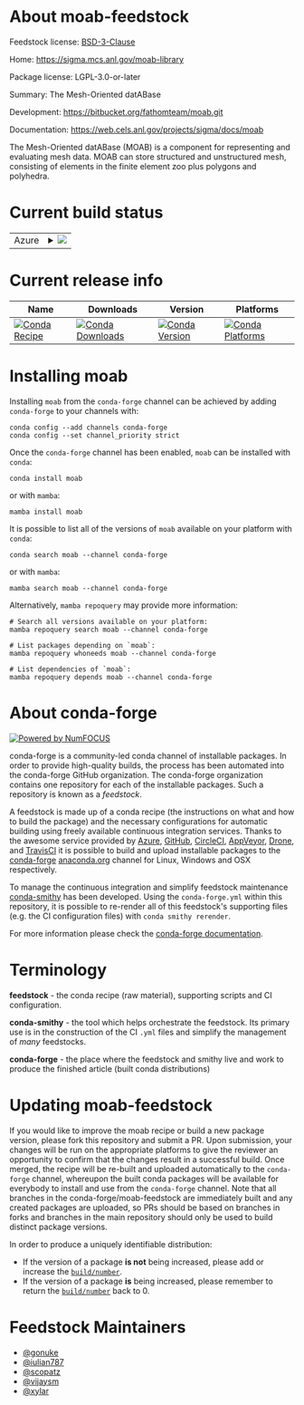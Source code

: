 About moab-feedstock
====================

Feedstock license: [BSD-3-Clause](https://github.com/conda-forge/moab-feedstock/blob/main/LICENSE.txt)

Home: https://sigma.mcs.anl.gov/moab-library

Package license: LGPL-3.0-or-later

Summary: The Mesh-Oriented datABase

Development: https://bitbucket.org/fathomteam/moab.git

Documentation: https://web.cels.anl.gov/projects/sigma/docs/moab

The Mesh-Oriented datABase (MOAB) is a component for representing and
evaluating mesh data. MOAB can store structured and unstructured mesh,
consisting of elements in the finite element zoo plus polygons and
polyhedra.


Current build status
====================


<table>
    
  <tr>
    <td>Azure</td>
    <td>
      <details>
        <summary>
          <a href="https://dev.azure.com/conda-forge/feedstock-builds/_build/latest?definitionId=3111&branchName=main">
            <img src="https://dev.azure.com/conda-forge/feedstock-builds/_apis/build/status/moab-feedstock?branchName=main">
          </a>
        </summary>
        <table>
          <thead><tr><th>Variant</th><th>Status</th></tr></thead>
          <tbody><tr>
              <td>linux_64_mpimpichpython3.10.____cpythontempestnotempest</td>
              <td>
                <a href="https://dev.azure.com/conda-forge/feedstock-builds/_build/latest?definitionId=3111&branchName=main">
                  <img src="https://dev.azure.com/conda-forge/feedstock-builds/_apis/build/status/moab-feedstock?branchName=main&jobName=linux&configuration=linux%20linux_64_mpimpichpython3.10.____cpythontempestnotempest" alt="variant">
                </a>
              </td>
            </tr><tr>
              <td>linux_64_mpimpichpython3.10.____cpythontempesttempest</td>
              <td>
                <a href="https://dev.azure.com/conda-forge/feedstock-builds/_build/latest?definitionId=3111&branchName=main">
                  <img src="https://dev.azure.com/conda-forge/feedstock-builds/_apis/build/status/moab-feedstock?branchName=main&jobName=linux&configuration=linux%20linux_64_mpimpichpython3.10.____cpythontempesttempest" alt="variant">
                </a>
              </td>
            </tr><tr>
              <td>linux_64_mpimpichpython3.11.____cpythontempestnotempest</td>
              <td>
                <a href="https://dev.azure.com/conda-forge/feedstock-builds/_build/latest?definitionId=3111&branchName=main">
                  <img src="https://dev.azure.com/conda-forge/feedstock-builds/_apis/build/status/moab-feedstock?branchName=main&jobName=linux&configuration=linux%20linux_64_mpimpichpython3.11.____cpythontempestnotempest" alt="variant">
                </a>
              </td>
            </tr><tr>
              <td>linux_64_mpimpichpython3.11.____cpythontempesttempest</td>
              <td>
                <a href="https://dev.azure.com/conda-forge/feedstock-builds/_build/latest?definitionId=3111&branchName=main">
                  <img src="https://dev.azure.com/conda-forge/feedstock-builds/_apis/build/status/moab-feedstock?branchName=main&jobName=linux&configuration=linux%20linux_64_mpimpichpython3.11.____cpythontempesttempest" alt="variant">
                </a>
              </td>
            </tr><tr>
              <td>linux_64_mpimpichpython3.12.____cpythontempestnotempest</td>
              <td>
                <a href="https://dev.azure.com/conda-forge/feedstock-builds/_build/latest?definitionId=3111&branchName=main">
                  <img src="https://dev.azure.com/conda-forge/feedstock-builds/_apis/build/status/moab-feedstock?branchName=main&jobName=linux&configuration=linux%20linux_64_mpimpichpython3.12.____cpythontempestnotempest" alt="variant">
                </a>
              </td>
            </tr><tr>
              <td>linux_64_mpimpichpython3.12.____cpythontempesttempest</td>
              <td>
                <a href="https://dev.azure.com/conda-forge/feedstock-builds/_build/latest?definitionId=3111&branchName=main">
                  <img src="https://dev.azure.com/conda-forge/feedstock-builds/_apis/build/status/moab-feedstock?branchName=main&jobName=linux&configuration=linux%20linux_64_mpimpichpython3.12.____cpythontempesttempest" alt="variant">
                </a>
              </td>
            </tr><tr>
              <td>linux_64_mpimpichpython3.13.____cp313tempestnotempest</td>
              <td>
                <a href="https://dev.azure.com/conda-forge/feedstock-builds/_build/latest?definitionId=3111&branchName=main">
                  <img src="https://dev.azure.com/conda-forge/feedstock-builds/_apis/build/status/moab-feedstock?branchName=main&jobName=linux&configuration=linux%20linux_64_mpimpichpython3.13.____cp313tempestnotempest" alt="variant">
                </a>
              </td>
            </tr><tr>
              <td>linux_64_mpimpichpython3.13.____cp313tempesttempest</td>
              <td>
                <a href="https://dev.azure.com/conda-forge/feedstock-builds/_build/latest?definitionId=3111&branchName=main">
                  <img src="https://dev.azure.com/conda-forge/feedstock-builds/_apis/build/status/moab-feedstock?branchName=main&jobName=linux&configuration=linux%20linux_64_mpimpichpython3.13.____cp313tempesttempest" alt="variant">
                </a>
              </td>
            </tr><tr>
              <td>linux_64_mpimpichpython3.14.____cp314tempestnotempest</td>
              <td>
                <a href="https://dev.azure.com/conda-forge/feedstock-builds/_build/latest?definitionId=3111&branchName=main">
                  <img src="https://dev.azure.com/conda-forge/feedstock-builds/_apis/build/status/moab-feedstock?branchName=main&jobName=linux&configuration=linux%20linux_64_mpimpichpython3.14.____cp314tempestnotempest" alt="variant">
                </a>
              </td>
            </tr><tr>
              <td>linux_64_mpimpichpython3.14.____cp314tempesttempest</td>
              <td>
                <a href="https://dev.azure.com/conda-forge/feedstock-builds/_build/latest?definitionId=3111&branchName=main">
                  <img src="https://dev.azure.com/conda-forge/feedstock-builds/_apis/build/status/moab-feedstock?branchName=main&jobName=linux&configuration=linux%20linux_64_mpimpichpython3.14.____cp314tempesttempest" alt="variant">
                </a>
              </td>
            </tr><tr>
              <td>linux_64_mpinompipython3.10.____cpythontempestnotempest</td>
              <td>
                <a href="https://dev.azure.com/conda-forge/feedstock-builds/_build/latest?definitionId=3111&branchName=main">
                  <img src="https://dev.azure.com/conda-forge/feedstock-builds/_apis/build/status/moab-feedstock?branchName=main&jobName=linux&configuration=linux%20linux_64_mpinompipython3.10.____cpythontempestnotempest" alt="variant">
                </a>
              </td>
            </tr><tr>
              <td>linux_64_mpinompipython3.10.____cpythontempesttempest</td>
              <td>
                <a href="https://dev.azure.com/conda-forge/feedstock-builds/_build/latest?definitionId=3111&branchName=main">
                  <img src="https://dev.azure.com/conda-forge/feedstock-builds/_apis/build/status/moab-feedstock?branchName=main&jobName=linux&configuration=linux%20linux_64_mpinompipython3.10.____cpythontempesttempest" alt="variant">
                </a>
              </td>
            </tr><tr>
              <td>linux_64_mpinompipython3.11.____cpythontempestnotempest</td>
              <td>
                <a href="https://dev.azure.com/conda-forge/feedstock-builds/_build/latest?definitionId=3111&branchName=main">
                  <img src="https://dev.azure.com/conda-forge/feedstock-builds/_apis/build/status/moab-feedstock?branchName=main&jobName=linux&configuration=linux%20linux_64_mpinompipython3.11.____cpythontempestnotempest" alt="variant">
                </a>
              </td>
            </tr><tr>
              <td>linux_64_mpinompipython3.11.____cpythontempesttempest</td>
              <td>
                <a href="https://dev.azure.com/conda-forge/feedstock-builds/_build/latest?definitionId=3111&branchName=main">
                  <img src="https://dev.azure.com/conda-forge/feedstock-builds/_apis/build/status/moab-feedstock?branchName=main&jobName=linux&configuration=linux%20linux_64_mpinompipython3.11.____cpythontempesttempest" alt="variant">
                </a>
              </td>
            </tr><tr>
              <td>linux_64_mpinompipython3.12.____cpythontempestnotempest</td>
              <td>
                <a href="https://dev.azure.com/conda-forge/feedstock-builds/_build/latest?definitionId=3111&branchName=main">
                  <img src="https://dev.azure.com/conda-forge/feedstock-builds/_apis/build/status/moab-feedstock?branchName=main&jobName=linux&configuration=linux%20linux_64_mpinompipython3.12.____cpythontempestnotempest" alt="variant">
                </a>
              </td>
            </tr><tr>
              <td>linux_64_mpinompipython3.12.____cpythontempesttempest</td>
              <td>
                <a href="https://dev.azure.com/conda-forge/feedstock-builds/_build/latest?definitionId=3111&branchName=main">
                  <img src="https://dev.azure.com/conda-forge/feedstock-builds/_apis/build/status/moab-feedstock?branchName=main&jobName=linux&configuration=linux%20linux_64_mpinompipython3.12.____cpythontempesttempest" alt="variant">
                </a>
              </td>
            </tr><tr>
              <td>linux_64_mpinompipython3.13.____cp313tempestnotempest</td>
              <td>
                <a href="https://dev.azure.com/conda-forge/feedstock-builds/_build/latest?definitionId=3111&branchName=main">
                  <img src="https://dev.azure.com/conda-forge/feedstock-builds/_apis/build/status/moab-feedstock?branchName=main&jobName=linux&configuration=linux%20linux_64_mpinompipython3.13.____cp313tempestnotempest" alt="variant">
                </a>
              </td>
            </tr><tr>
              <td>linux_64_mpinompipython3.13.____cp313tempesttempest</td>
              <td>
                <a href="https://dev.azure.com/conda-forge/feedstock-builds/_build/latest?definitionId=3111&branchName=main">
                  <img src="https://dev.azure.com/conda-forge/feedstock-builds/_apis/build/status/moab-feedstock?branchName=main&jobName=linux&configuration=linux%20linux_64_mpinompipython3.13.____cp313tempesttempest" alt="variant">
                </a>
              </td>
            </tr><tr>
              <td>linux_64_mpinompipython3.14.____cp314tempestnotempest</td>
              <td>
                <a href="https://dev.azure.com/conda-forge/feedstock-builds/_build/latest?definitionId=3111&branchName=main">
                  <img src="https://dev.azure.com/conda-forge/feedstock-builds/_apis/build/status/moab-feedstock?branchName=main&jobName=linux&configuration=linux%20linux_64_mpinompipython3.14.____cp314tempestnotempest" alt="variant">
                </a>
              </td>
            </tr><tr>
              <td>linux_64_mpinompipython3.14.____cp314tempesttempest</td>
              <td>
                <a href="https://dev.azure.com/conda-forge/feedstock-builds/_build/latest?definitionId=3111&branchName=main">
                  <img src="https://dev.azure.com/conda-forge/feedstock-builds/_apis/build/status/moab-feedstock?branchName=main&jobName=linux&configuration=linux%20linux_64_mpinompipython3.14.____cp314tempesttempest" alt="variant">
                </a>
              </td>
            </tr><tr>
              <td>linux_64_mpiopenmpipython3.10.____cpythontempestnotempest</td>
              <td>
                <a href="https://dev.azure.com/conda-forge/feedstock-builds/_build/latest?definitionId=3111&branchName=main">
                  <img src="https://dev.azure.com/conda-forge/feedstock-builds/_apis/build/status/moab-feedstock?branchName=main&jobName=linux&configuration=linux%20linux_64_mpiopenmpipython3.10.____cpythontempestnotempest" alt="variant">
                </a>
              </td>
            </tr><tr>
              <td>linux_64_mpiopenmpipython3.10.____cpythontempesttempest</td>
              <td>
                <a href="https://dev.azure.com/conda-forge/feedstock-builds/_build/latest?definitionId=3111&branchName=main">
                  <img src="https://dev.azure.com/conda-forge/feedstock-builds/_apis/build/status/moab-feedstock?branchName=main&jobName=linux&configuration=linux%20linux_64_mpiopenmpipython3.10.____cpythontempesttempest" alt="variant">
                </a>
              </td>
            </tr><tr>
              <td>linux_64_mpiopenmpipython3.11.____cpythontempestnotempest</td>
              <td>
                <a href="https://dev.azure.com/conda-forge/feedstock-builds/_build/latest?definitionId=3111&branchName=main">
                  <img src="https://dev.azure.com/conda-forge/feedstock-builds/_apis/build/status/moab-feedstock?branchName=main&jobName=linux&configuration=linux%20linux_64_mpiopenmpipython3.11.____cpythontempestnotempest" alt="variant">
                </a>
              </td>
            </tr><tr>
              <td>linux_64_mpiopenmpipython3.11.____cpythontempesttempest</td>
              <td>
                <a href="https://dev.azure.com/conda-forge/feedstock-builds/_build/latest?definitionId=3111&branchName=main">
                  <img src="https://dev.azure.com/conda-forge/feedstock-builds/_apis/build/status/moab-feedstock?branchName=main&jobName=linux&configuration=linux%20linux_64_mpiopenmpipython3.11.____cpythontempesttempest" alt="variant">
                </a>
              </td>
            </tr><tr>
              <td>linux_64_mpiopenmpipython3.12.____cpythontempestnotempest</td>
              <td>
                <a href="https://dev.azure.com/conda-forge/feedstock-builds/_build/latest?definitionId=3111&branchName=main">
                  <img src="https://dev.azure.com/conda-forge/feedstock-builds/_apis/build/status/moab-feedstock?branchName=main&jobName=linux&configuration=linux%20linux_64_mpiopenmpipython3.12.____cpythontempestnotempest" alt="variant">
                </a>
              </td>
            </tr><tr>
              <td>linux_64_mpiopenmpipython3.12.____cpythontempesttempest</td>
              <td>
                <a href="https://dev.azure.com/conda-forge/feedstock-builds/_build/latest?definitionId=3111&branchName=main">
                  <img src="https://dev.azure.com/conda-forge/feedstock-builds/_apis/build/status/moab-feedstock?branchName=main&jobName=linux&configuration=linux%20linux_64_mpiopenmpipython3.12.____cpythontempesttempest" alt="variant">
                </a>
              </td>
            </tr><tr>
              <td>linux_64_mpiopenmpipython3.13.____cp313tempestnotempest</td>
              <td>
                <a href="https://dev.azure.com/conda-forge/feedstock-builds/_build/latest?definitionId=3111&branchName=main">
                  <img src="https://dev.azure.com/conda-forge/feedstock-builds/_apis/build/status/moab-feedstock?branchName=main&jobName=linux&configuration=linux%20linux_64_mpiopenmpipython3.13.____cp313tempestnotempest" alt="variant">
                </a>
              </td>
            </tr><tr>
              <td>linux_64_mpiopenmpipython3.13.____cp313tempesttempest</td>
              <td>
                <a href="https://dev.azure.com/conda-forge/feedstock-builds/_build/latest?definitionId=3111&branchName=main">
                  <img src="https://dev.azure.com/conda-forge/feedstock-builds/_apis/build/status/moab-feedstock?branchName=main&jobName=linux&configuration=linux%20linux_64_mpiopenmpipython3.13.____cp313tempesttempest" alt="variant">
                </a>
              </td>
            </tr><tr>
              <td>linux_64_mpiopenmpipython3.14.____cp314tempestnotempest</td>
              <td>
                <a href="https://dev.azure.com/conda-forge/feedstock-builds/_build/latest?definitionId=3111&branchName=main">
                  <img src="https://dev.azure.com/conda-forge/feedstock-builds/_apis/build/status/moab-feedstock?branchName=main&jobName=linux&configuration=linux%20linux_64_mpiopenmpipython3.14.____cp314tempestnotempest" alt="variant">
                </a>
              </td>
            </tr><tr>
              <td>linux_64_mpiopenmpipython3.14.____cp314tempesttempest</td>
              <td>
                <a href="https://dev.azure.com/conda-forge/feedstock-builds/_build/latest?definitionId=3111&branchName=main">
                  <img src="https://dev.azure.com/conda-forge/feedstock-builds/_apis/build/status/moab-feedstock?branchName=main&jobName=linux&configuration=linux%20linux_64_mpiopenmpipython3.14.____cp314tempesttempest" alt="variant">
                </a>
              </td>
            </tr><tr>
              <td>osx_64_mpimpichpython3.10.____cpythontempestnotempest</td>
              <td>
                <a href="https://dev.azure.com/conda-forge/feedstock-builds/_build/latest?definitionId=3111&branchName=main">
                  <img src="https://dev.azure.com/conda-forge/feedstock-builds/_apis/build/status/moab-feedstock?branchName=main&jobName=osx&configuration=osx%20osx_64_mpimpichpython3.10.____cpythontempestnotempest" alt="variant">
                </a>
              </td>
            </tr><tr>
              <td>osx_64_mpimpichpython3.10.____cpythontempesttempest</td>
              <td>
                <a href="https://dev.azure.com/conda-forge/feedstock-builds/_build/latest?definitionId=3111&branchName=main">
                  <img src="https://dev.azure.com/conda-forge/feedstock-builds/_apis/build/status/moab-feedstock?branchName=main&jobName=osx&configuration=osx%20osx_64_mpimpichpython3.10.____cpythontempesttempest" alt="variant">
                </a>
              </td>
            </tr><tr>
              <td>osx_64_mpimpichpython3.11.____cpythontempestnotempest</td>
              <td>
                <a href="https://dev.azure.com/conda-forge/feedstock-builds/_build/latest?definitionId=3111&branchName=main">
                  <img src="https://dev.azure.com/conda-forge/feedstock-builds/_apis/build/status/moab-feedstock?branchName=main&jobName=osx&configuration=osx%20osx_64_mpimpichpython3.11.____cpythontempestnotempest" alt="variant">
                </a>
              </td>
            </tr><tr>
              <td>osx_64_mpimpichpython3.11.____cpythontempesttempest</td>
              <td>
                <a href="https://dev.azure.com/conda-forge/feedstock-builds/_build/latest?definitionId=3111&branchName=main">
                  <img src="https://dev.azure.com/conda-forge/feedstock-builds/_apis/build/status/moab-feedstock?branchName=main&jobName=osx&configuration=osx%20osx_64_mpimpichpython3.11.____cpythontempesttempest" alt="variant">
                </a>
              </td>
            </tr><tr>
              <td>osx_64_mpimpichpython3.12.____cpythontempestnotempest</td>
              <td>
                <a href="https://dev.azure.com/conda-forge/feedstock-builds/_build/latest?definitionId=3111&branchName=main">
                  <img src="https://dev.azure.com/conda-forge/feedstock-builds/_apis/build/status/moab-feedstock?branchName=main&jobName=osx&configuration=osx%20osx_64_mpimpichpython3.12.____cpythontempestnotempest" alt="variant">
                </a>
              </td>
            </tr><tr>
              <td>osx_64_mpimpichpython3.12.____cpythontempesttempest</td>
              <td>
                <a href="https://dev.azure.com/conda-forge/feedstock-builds/_build/latest?definitionId=3111&branchName=main">
                  <img src="https://dev.azure.com/conda-forge/feedstock-builds/_apis/build/status/moab-feedstock?branchName=main&jobName=osx&configuration=osx%20osx_64_mpimpichpython3.12.____cpythontempesttempest" alt="variant">
                </a>
              </td>
            </tr><tr>
              <td>osx_64_mpimpichpython3.13.____cp313tempestnotempest</td>
              <td>
                <a href="https://dev.azure.com/conda-forge/feedstock-builds/_build/latest?definitionId=3111&branchName=main">
                  <img src="https://dev.azure.com/conda-forge/feedstock-builds/_apis/build/status/moab-feedstock?branchName=main&jobName=osx&configuration=osx%20osx_64_mpimpichpython3.13.____cp313tempestnotempest" alt="variant">
                </a>
              </td>
            </tr><tr>
              <td>osx_64_mpimpichpython3.13.____cp313tempesttempest</td>
              <td>
                <a href="https://dev.azure.com/conda-forge/feedstock-builds/_build/latest?definitionId=3111&branchName=main">
                  <img src="https://dev.azure.com/conda-forge/feedstock-builds/_apis/build/status/moab-feedstock?branchName=main&jobName=osx&configuration=osx%20osx_64_mpimpichpython3.13.____cp313tempesttempest" alt="variant">
                </a>
              </td>
            </tr><tr>
              <td>osx_64_mpimpichpython3.14.____cp314tempestnotempest</td>
              <td>
                <a href="https://dev.azure.com/conda-forge/feedstock-builds/_build/latest?definitionId=3111&branchName=main">
                  <img src="https://dev.azure.com/conda-forge/feedstock-builds/_apis/build/status/moab-feedstock?branchName=main&jobName=osx&configuration=osx%20osx_64_mpimpichpython3.14.____cp314tempestnotempest" alt="variant">
                </a>
              </td>
            </tr><tr>
              <td>osx_64_mpimpichpython3.14.____cp314tempesttempest</td>
              <td>
                <a href="https://dev.azure.com/conda-forge/feedstock-builds/_build/latest?definitionId=3111&branchName=main">
                  <img src="https://dev.azure.com/conda-forge/feedstock-builds/_apis/build/status/moab-feedstock?branchName=main&jobName=osx&configuration=osx%20osx_64_mpimpichpython3.14.____cp314tempesttempest" alt="variant">
                </a>
              </td>
            </tr><tr>
              <td>osx_64_mpinompipython3.10.____cpythontempestnotempest</td>
              <td>
                <a href="https://dev.azure.com/conda-forge/feedstock-builds/_build/latest?definitionId=3111&branchName=main">
                  <img src="https://dev.azure.com/conda-forge/feedstock-builds/_apis/build/status/moab-feedstock?branchName=main&jobName=osx&configuration=osx%20osx_64_mpinompipython3.10.____cpythontempestnotempest" alt="variant">
                </a>
              </td>
            </tr><tr>
              <td>osx_64_mpinompipython3.10.____cpythontempesttempest</td>
              <td>
                <a href="https://dev.azure.com/conda-forge/feedstock-builds/_build/latest?definitionId=3111&branchName=main">
                  <img src="https://dev.azure.com/conda-forge/feedstock-builds/_apis/build/status/moab-feedstock?branchName=main&jobName=osx&configuration=osx%20osx_64_mpinompipython3.10.____cpythontempesttempest" alt="variant">
                </a>
              </td>
            </tr><tr>
              <td>osx_64_mpinompipython3.11.____cpythontempestnotempest</td>
              <td>
                <a href="https://dev.azure.com/conda-forge/feedstock-builds/_build/latest?definitionId=3111&branchName=main">
                  <img src="https://dev.azure.com/conda-forge/feedstock-builds/_apis/build/status/moab-feedstock?branchName=main&jobName=osx&configuration=osx%20osx_64_mpinompipython3.11.____cpythontempestnotempest" alt="variant">
                </a>
              </td>
            </tr><tr>
              <td>osx_64_mpinompipython3.11.____cpythontempesttempest</td>
              <td>
                <a href="https://dev.azure.com/conda-forge/feedstock-builds/_build/latest?definitionId=3111&branchName=main">
                  <img src="https://dev.azure.com/conda-forge/feedstock-builds/_apis/build/status/moab-feedstock?branchName=main&jobName=osx&configuration=osx%20osx_64_mpinompipython3.11.____cpythontempesttempest" alt="variant">
                </a>
              </td>
            </tr><tr>
              <td>osx_64_mpinompipython3.12.____cpythontempestnotempest</td>
              <td>
                <a href="https://dev.azure.com/conda-forge/feedstock-builds/_build/latest?definitionId=3111&branchName=main">
                  <img src="https://dev.azure.com/conda-forge/feedstock-builds/_apis/build/status/moab-feedstock?branchName=main&jobName=osx&configuration=osx%20osx_64_mpinompipython3.12.____cpythontempestnotempest" alt="variant">
                </a>
              </td>
            </tr><tr>
              <td>osx_64_mpinompipython3.12.____cpythontempesttempest</td>
              <td>
                <a href="https://dev.azure.com/conda-forge/feedstock-builds/_build/latest?definitionId=3111&branchName=main">
                  <img src="https://dev.azure.com/conda-forge/feedstock-builds/_apis/build/status/moab-feedstock?branchName=main&jobName=osx&configuration=osx%20osx_64_mpinompipython3.12.____cpythontempesttempest" alt="variant">
                </a>
              </td>
            </tr><tr>
              <td>osx_64_mpinompipython3.13.____cp313tempestnotempest</td>
              <td>
                <a href="https://dev.azure.com/conda-forge/feedstock-builds/_build/latest?definitionId=3111&branchName=main">
                  <img src="https://dev.azure.com/conda-forge/feedstock-builds/_apis/build/status/moab-feedstock?branchName=main&jobName=osx&configuration=osx%20osx_64_mpinompipython3.13.____cp313tempestnotempest" alt="variant">
                </a>
              </td>
            </tr><tr>
              <td>osx_64_mpinompipython3.13.____cp313tempesttempest</td>
              <td>
                <a href="https://dev.azure.com/conda-forge/feedstock-builds/_build/latest?definitionId=3111&branchName=main">
                  <img src="https://dev.azure.com/conda-forge/feedstock-builds/_apis/build/status/moab-feedstock?branchName=main&jobName=osx&configuration=osx%20osx_64_mpinompipython3.13.____cp313tempesttempest" alt="variant">
                </a>
              </td>
            </tr><tr>
              <td>osx_64_mpinompipython3.14.____cp314tempestnotempest</td>
              <td>
                <a href="https://dev.azure.com/conda-forge/feedstock-builds/_build/latest?definitionId=3111&branchName=main">
                  <img src="https://dev.azure.com/conda-forge/feedstock-builds/_apis/build/status/moab-feedstock?branchName=main&jobName=osx&configuration=osx%20osx_64_mpinompipython3.14.____cp314tempestnotempest" alt="variant">
                </a>
              </td>
            </tr><tr>
              <td>osx_64_mpinompipython3.14.____cp314tempesttempest</td>
              <td>
                <a href="https://dev.azure.com/conda-forge/feedstock-builds/_build/latest?definitionId=3111&branchName=main">
                  <img src="https://dev.azure.com/conda-forge/feedstock-builds/_apis/build/status/moab-feedstock?branchName=main&jobName=osx&configuration=osx%20osx_64_mpinompipython3.14.____cp314tempesttempest" alt="variant">
                </a>
              </td>
            </tr><tr>
              <td>osx_64_mpiopenmpipython3.10.____cpythontempestnotempest</td>
              <td>
                <a href="https://dev.azure.com/conda-forge/feedstock-builds/_build/latest?definitionId=3111&branchName=main">
                  <img src="https://dev.azure.com/conda-forge/feedstock-builds/_apis/build/status/moab-feedstock?branchName=main&jobName=osx&configuration=osx%20osx_64_mpiopenmpipython3.10.____cpythontempestnotempest" alt="variant">
                </a>
              </td>
            </tr><tr>
              <td>osx_64_mpiopenmpipython3.10.____cpythontempesttempest</td>
              <td>
                <a href="https://dev.azure.com/conda-forge/feedstock-builds/_build/latest?definitionId=3111&branchName=main">
                  <img src="https://dev.azure.com/conda-forge/feedstock-builds/_apis/build/status/moab-feedstock?branchName=main&jobName=osx&configuration=osx%20osx_64_mpiopenmpipython3.10.____cpythontempesttempest" alt="variant">
                </a>
              </td>
            </tr><tr>
              <td>osx_64_mpiopenmpipython3.11.____cpythontempestnotempest</td>
              <td>
                <a href="https://dev.azure.com/conda-forge/feedstock-builds/_build/latest?definitionId=3111&branchName=main">
                  <img src="https://dev.azure.com/conda-forge/feedstock-builds/_apis/build/status/moab-feedstock?branchName=main&jobName=osx&configuration=osx%20osx_64_mpiopenmpipython3.11.____cpythontempestnotempest" alt="variant">
                </a>
              </td>
            </tr><tr>
              <td>osx_64_mpiopenmpipython3.11.____cpythontempesttempest</td>
              <td>
                <a href="https://dev.azure.com/conda-forge/feedstock-builds/_build/latest?definitionId=3111&branchName=main">
                  <img src="https://dev.azure.com/conda-forge/feedstock-builds/_apis/build/status/moab-feedstock?branchName=main&jobName=osx&configuration=osx%20osx_64_mpiopenmpipython3.11.____cpythontempesttempest" alt="variant">
                </a>
              </td>
            </tr><tr>
              <td>osx_64_mpiopenmpipython3.12.____cpythontempestnotempest</td>
              <td>
                <a href="https://dev.azure.com/conda-forge/feedstock-builds/_build/latest?definitionId=3111&branchName=main">
                  <img src="https://dev.azure.com/conda-forge/feedstock-builds/_apis/build/status/moab-feedstock?branchName=main&jobName=osx&configuration=osx%20osx_64_mpiopenmpipython3.12.____cpythontempestnotempest" alt="variant">
                </a>
              </td>
            </tr><tr>
              <td>osx_64_mpiopenmpipython3.12.____cpythontempesttempest</td>
              <td>
                <a href="https://dev.azure.com/conda-forge/feedstock-builds/_build/latest?definitionId=3111&branchName=main">
                  <img src="https://dev.azure.com/conda-forge/feedstock-builds/_apis/build/status/moab-feedstock?branchName=main&jobName=osx&configuration=osx%20osx_64_mpiopenmpipython3.12.____cpythontempesttempest" alt="variant">
                </a>
              </td>
            </tr><tr>
              <td>osx_64_mpiopenmpipython3.13.____cp313tempestnotempest</td>
              <td>
                <a href="https://dev.azure.com/conda-forge/feedstock-builds/_build/latest?definitionId=3111&branchName=main">
                  <img src="https://dev.azure.com/conda-forge/feedstock-builds/_apis/build/status/moab-feedstock?branchName=main&jobName=osx&configuration=osx%20osx_64_mpiopenmpipython3.13.____cp313tempestnotempest" alt="variant">
                </a>
              </td>
            </tr><tr>
              <td>osx_64_mpiopenmpipython3.13.____cp313tempesttempest</td>
              <td>
                <a href="https://dev.azure.com/conda-forge/feedstock-builds/_build/latest?definitionId=3111&branchName=main">
                  <img src="https://dev.azure.com/conda-forge/feedstock-builds/_apis/build/status/moab-feedstock?branchName=main&jobName=osx&configuration=osx%20osx_64_mpiopenmpipython3.13.____cp313tempesttempest" alt="variant">
                </a>
              </td>
            </tr><tr>
              <td>osx_64_mpiopenmpipython3.14.____cp314tempestnotempest</td>
              <td>
                <a href="https://dev.azure.com/conda-forge/feedstock-builds/_build/latest?definitionId=3111&branchName=main">
                  <img src="https://dev.azure.com/conda-forge/feedstock-builds/_apis/build/status/moab-feedstock?branchName=main&jobName=osx&configuration=osx%20osx_64_mpiopenmpipython3.14.____cp314tempestnotempest" alt="variant">
                </a>
              </td>
            </tr><tr>
              <td>osx_64_mpiopenmpipython3.14.____cp314tempesttempest</td>
              <td>
                <a href="https://dev.azure.com/conda-forge/feedstock-builds/_build/latest?definitionId=3111&branchName=main">
                  <img src="https://dev.azure.com/conda-forge/feedstock-builds/_apis/build/status/moab-feedstock?branchName=main&jobName=osx&configuration=osx%20osx_64_mpiopenmpipython3.14.____cp314tempesttempest" alt="variant">
                </a>
              </td>
            </tr><tr>
              <td>osx_arm64_mpimpichpython3.10.____cpythontempestnotempest</td>
              <td>
                <a href="https://dev.azure.com/conda-forge/feedstock-builds/_build/latest?definitionId=3111&branchName=main">
                  <img src="https://dev.azure.com/conda-forge/feedstock-builds/_apis/build/status/moab-feedstock?branchName=main&jobName=osx&configuration=osx%20osx_arm64_mpimpichpython3.10.____cpythontempestnotempest" alt="variant">
                </a>
              </td>
            </tr><tr>
              <td>osx_arm64_mpimpichpython3.10.____cpythontempesttempest</td>
              <td>
                <a href="https://dev.azure.com/conda-forge/feedstock-builds/_build/latest?definitionId=3111&branchName=main">
                  <img src="https://dev.azure.com/conda-forge/feedstock-builds/_apis/build/status/moab-feedstock?branchName=main&jobName=osx&configuration=osx%20osx_arm64_mpimpichpython3.10.____cpythontempesttempest" alt="variant">
                </a>
              </td>
            </tr><tr>
              <td>osx_arm64_mpimpichpython3.11.____cpythontempestnotempest</td>
              <td>
                <a href="https://dev.azure.com/conda-forge/feedstock-builds/_build/latest?definitionId=3111&branchName=main">
                  <img src="https://dev.azure.com/conda-forge/feedstock-builds/_apis/build/status/moab-feedstock?branchName=main&jobName=osx&configuration=osx%20osx_arm64_mpimpichpython3.11.____cpythontempestnotempest" alt="variant">
                </a>
              </td>
            </tr><tr>
              <td>osx_arm64_mpimpichpython3.11.____cpythontempesttempest</td>
              <td>
                <a href="https://dev.azure.com/conda-forge/feedstock-builds/_build/latest?definitionId=3111&branchName=main">
                  <img src="https://dev.azure.com/conda-forge/feedstock-builds/_apis/build/status/moab-feedstock?branchName=main&jobName=osx&configuration=osx%20osx_arm64_mpimpichpython3.11.____cpythontempesttempest" alt="variant">
                </a>
              </td>
            </tr><tr>
              <td>osx_arm64_mpimpichpython3.12.____cpythontempestnotempest</td>
              <td>
                <a href="https://dev.azure.com/conda-forge/feedstock-builds/_build/latest?definitionId=3111&branchName=main">
                  <img src="https://dev.azure.com/conda-forge/feedstock-builds/_apis/build/status/moab-feedstock?branchName=main&jobName=osx&configuration=osx%20osx_arm64_mpimpichpython3.12.____cpythontempestnotempest" alt="variant">
                </a>
              </td>
            </tr><tr>
              <td>osx_arm64_mpimpichpython3.12.____cpythontempesttempest</td>
              <td>
                <a href="https://dev.azure.com/conda-forge/feedstock-builds/_build/latest?definitionId=3111&branchName=main">
                  <img src="https://dev.azure.com/conda-forge/feedstock-builds/_apis/build/status/moab-feedstock?branchName=main&jobName=osx&configuration=osx%20osx_arm64_mpimpichpython3.12.____cpythontempesttempest" alt="variant">
                </a>
              </td>
            </tr><tr>
              <td>osx_arm64_mpimpichpython3.13.____cp313tempestnotempest</td>
              <td>
                <a href="https://dev.azure.com/conda-forge/feedstock-builds/_build/latest?definitionId=3111&branchName=main">
                  <img src="https://dev.azure.com/conda-forge/feedstock-builds/_apis/build/status/moab-feedstock?branchName=main&jobName=osx&configuration=osx%20osx_arm64_mpimpichpython3.13.____cp313tempestnotempest" alt="variant">
                </a>
              </td>
            </tr><tr>
              <td>osx_arm64_mpimpichpython3.13.____cp313tempesttempest</td>
              <td>
                <a href="https://dev.azure.com/conda-forge/feedstock-builds/_build/latest?definitionId=3111&branchName=main">
                  <img src="https://dev.azure.com/conda-forge/feedstock-builds/_apis/build/status/moab-feedstock?branchName=main&jobName=osx&configuration=osx%20osx_arm64_mpimpichpython3.13.____cp313tempesttempest" alt="variant">
                </a>
              </td>
            </tr><tr>
              <td>osx_arm64_mpimpichpython3.14.____cp314tempestnotempest</td>
              <td>
                <a href="https://dev.azure.com/conda-forge/feedstock-builds/_build/latest?definitionId=3111&branchName=main">
                  <img src="https://dev.azure.com/conda-forge/feedstock-builds/_apis/build/status/moab-feedstock?branchName=main&jobName=osx&configuration=osx%20osx_arm64_mpimpichpython3.14.____cp314tempestnotempest" alt="variant">
                </a>
              </td>
            </tr><tr>
              <td>osx_arm64_mpimpichpython3.14.____cp314tempesttempest</td>
              <td>
                <a href="https://dev.azure.com/conda-forge/feedstock-builds/_build/latest?definitionId=3111&branchName=main">
                  <img src="https://dev.azure.com/conda-forge/feedstock-builds/_apis/build/status/moab-feedstock?branchName=main&jobName=osx&configuration=osx%20osx_arm64_mpimpichpython3.14.____cp314tempesttempest" alt="variant">
                </a>
              </td>
            </tr><tr>
              <td>osx_arm64_mpinompipython3.10.____cpythontempestnotempest</td>
              <td>
                <a href="https://dev.azure.com/conda-forge/feedstock-builds/_build/latest?definitionId=3111&branchName=main">
                  <img src="https://dev.azure.com/conda-forge/feedstock-builds/_apis/build/status/moab-feedstock?branchName=main&jobName=osx&configuration=osx%20osx_arm64_mpinompipython3.10.____cpythontempestnotempest" alt="variant">
                </a>
              </td>
            </tr><tr>
              <td>osx_arm64_mpinompipython3.10.____cpythontempesttempest</td>
              <td>
                <a href="https://dev.azure.com/conda-forge/feedstock-builds/_build/latest?definitionId=3111&branchName=main">
                  <img src="https://dev.azure.com/conda-forge/feedstock-builds/_apis/build/status/moab-feedstock?branchName=main&jobName=osx&configuration=osx%20osx_arm64_mpinompipython3.10.____cpythontempesttempest" alt="variant">
                </a>
              </td>
            </tr><tr>
              <td>osx_arm64_mpinompipython3.11.____cpythontempestnotempest</td>
              <td>
                <a href="https://dev.azure.com/conda-forge/feedstock-builds/_build/latest?definitionId=3111&branchName=main">
                  <img src="https://dev.azure.com/conda-forge/feedstock-builds/_apis/build/status/moab-feedstock?branchName=main&jobName=osx&configuration=osx%20osx_arm64_mpinompipython3.11.____cpythontempestnotempest" alt="variant">
                </a>
              </td>
            </tr><tr>
              <td>osx_arm64_mpinompipython3.11.____cpythontempesttempest</td>
              <td>
                <a href="https://dev.azure.com/conda-forge/feedstock-builds/_build/latest?definitionId=3111&branchName=main">
                  <img src="https://dev.azure.com/conda-forge/feedstock-builds/_apis/build/status/moab-feedstock?branchName=main&jobName=osx&configuration=osx%20osx_arm64_mpinompipython3.11.____cpythontempesttempest" alt="variant">
                </a>
              </td>
            </tr><tr>
              <td>osx_arm64_mpinompipython3.12.____cpythontempestnotempest</td>
              <td>
                <a href="https://dev.azure.com/conda-forge/feedstock-builds/_build/latest?definitionId=3111&branchName=main">
                  <img src="https://dev.azure.com/conda-forge/feedstock-builds/_apis/build/status/moab-feedstock?branchName=main&jobName=osx&configuration=osx%20osx_arm64_mpinompipython3.12.____cpythontempestnotempest" alt="variant">
                </a>
              </td>
            </tr><tr>
              <td>osx_arm64_mpinompipython3.12.____cpythontempesttempest</td>
              <td>
                <a href="https://dev.azure.com/conda-forge/feedstock-builds/_build/latest?definitionId=3111&branchName=main">
                  <img src="https://dev.azure.com/conda-forge/feedstock-builds/_apis/build/status/moab-feedstock?branchName=main&jobName=osx&configuration=osx%20osx_arm64_mpinompipython3.12.____cpythontempesttempest" alt="variant">
                </a>
              </td>
            </tr><tr>
              <td>osx_arm64_mpinompipython3.13.____cp313tempestnotempest</td>
              <td>
                <a href="https://dev.azure.com/conda-forge/feedstock-builds/_build/latest?definitionId=3111&branchName=main">
                  <img src="https://dev.azure.com/conda-forge/feedstock-builds/_apis/build/status/moab-feedstock?branchName=main&jobName=osx&configuration=osx%20osx_arm64_mpinompipython3.13.____cp313tempestnotempest" alt="variant">
                </a>
              </td>
            </tr><tr>
              <td>osx_arm64_mpinompipython3.13.____cp313tempesttempest</td>
              <td>
                <a href="https://dev.azure.com/conda-forge/feedstock-builds/_build/latest?definitionId=3111&branchName=main">
                  <img src="https://dev.azure.com/conda-forge/feedstock-builds/_apis/build/status/moab-feedstock?branchName=main&jobName=osx&configuration=osx%20osx_arm64_mpinompipython3.13.____cp313tempesttempest" alt="variant">
                </a>
              </td>
            </tr><tr>
              <td>osx_arm64_mpinompipython3.14.____cp314tempestnotempest</td>
              <td>
                <a href="https://dev.azure.com/conda-forge/feedstock-builds/_build/latest?definitionId=3111&branchName=main">
                  <img src="https://dev.azure.com/conda-forge/feedstock-builds/_apis/build/status/moab-feedstock?branchName=main&jobName=osx&configuration=osx%20osx_arm64_mpinompipython3.14.____cp314tempestnotempest" alt="variant">
                </a>
              </td>
            </tr><tr>
              <td>osx_arm64_mpinompipython3.14.____cp314tempesttempest</td>
              <td>
                <a href="https://dev.azure.com/conda-forge/feedstock-builds/_build/latest?definitionId=3111&branchName=main">
                  <img src="https://dev.azure.com/conda-forge/feedstock-builds/_apis/build/status/moab-feedstock?branchName=main&jobName=osx&configuration=osx%20osx_arm64_mpinompipython3.14.____cp314tempesttempest" alt="variant">
                </a>
              </td>
            </tr><tr>
              <td>osx_arm64_mpiopenmpipython3.10.____cpythontempestnotempest</td>
              <td>
                <a href="https://dev.azure.com/conda-forge/feedstock-builds/_build/latest?definitionId=3111&branchName=main">
                  <img src="https://dev.azure.com/conda-forge/feedstock-builds/_apis/build/status/moab-feedstock?branchName=main&jobName=osx&configuration=osx%20osx_arm64_mpiopenmpipython3.10.____cpythontempestnotempest" alt="variant">
                </a>
              </td>
            </tr><tr>
              <td>osx_arm64_mpiopenmpipython3.10.____cpythontempesttempest</td>
              <td>
                <a href="https://dev.azure.com/conda-forge/feedstock-builds/_build/latest?definitionId=3111&branchName=main">
                  <img src="https://dev.azure.com/conda-forge/feedstock-builds/_apis/build/status/moab-feedstock?branchName=main&jobName=osx&configuration=osx%20osx_arm64_mpiopenmpipython3.10.____cpythontempesttempest" alt="variant">
                </a>
              </td>
            </tr><tr>
              <td>osx_arm64_mpiopenmpipython3.11.____cpythontempestnotempest</td>
              <td>
                <a href="https://dev.azure.com/conda-forge/feedstock-builds/_build/latest?definitionId=3111&branchName=main">
                  <img src="https://dev.azure.com/conda-forge/feedstock-builds/_apis/build/status/moab-feedstock?branchName=main&jobName=osx&configuration=osx%20osx_arm64_mpiopenmpipython3.11.____cpythontempestnotempest" alt="variant">
                </a>
              </td>
            </tr><tr>
              <td>osx_arm64_mpiopenmpipython3.11.____cpythontempesttempest</td>
              <td>
                <a href="https://dev.azure.com/conda-forge/feedstock-builds/_build/latest?definitionId=3111&branchName=main">
                  <img src="https://dev.azure.com/conda-forge/feedstock-builds/_apis/build/status/moab-feedstock?branchName=main&jobName=osx&configuration=osx%20osx_arm64_mpiopenmpipython3.11.____cpythontempesttempest" alt="variant">
                </a>
              </td>
            </tr><tr>
              <td>osx_arm64_mpiopenmpipython3.12.____cpythontempestnotempest</td>
              <td>
                <a href="https://dev.azure.com/conda-forge/feedstock-builds/_build/latest?definitionId=3111&branchName=main">
                  <img src="https://dev.azure.com/conda-forge/feedstock-builds/_apis/build/status/moab-feedstock?branchName=main&jobName=osx&configuration=osx%20osx_arm64_mpiopenmpipython3.12.____cpythontempestnotempest" alt="variant">
                </a>
              </td>
            </tr><tr>
              <td>osx_arm64_mpiopenmpipython3.12.____cpythontempesttempest</td>
              <td>
                <a href="https://dev.azure.com/conda-forge/feedstock-builds/_build/latest?definitionId=3111&branchName=main">
                  <img src="https://dev.azure.com/conda-forge/feedstock-builds/_apis/build/status/moab-feedstock?branchName=main&jobName=osx&configuration=osx%20osx_arm64_mpiopenmpipython3.12.____cpythontempesttempest" alt="variant">
                </a>
              </td>
            </tr><tr>
              <td>osx_arm64_mpiopenmpipython3.13.____cp313tempestnotempest</td>
              <td>
                <a href="https://dev.azure.com/conda-forge/feedstock-builds/_build/latest?definitionId=3111&branchName=main">
                  <img src="https://dev.azure.com/conda-forge/feedstock-builds/_apis/build/status/moab-feedstock?branchName=main&jobName=osx&configuration=osx%20osx_arm64_mpiopenmpipython3.13.____cp313tempestnotempest" alt="variant">
                </a>
              </td>
            </tr><tr>
              <td>osx_arm64_mpiopenmpipython3.13.____cp313tempesttempest</td>
              <td>
                <a href="https://dev.azure.com/conda-forge/feedstock-builds/_build/latest?definitionId=3111&branchName=main">
                  <img src="https://dev.azure.com/conda-forge/feedstock-builds/_apis/build/status/moab-feedstock?branchName=main&jobName=osx&configuration=osx%20osx_arm64_mpiopenmpipython3.13.____cp313tempesttempest" alt="variant">
                </a>
              </td>
            </tr><tr>
              <td>osx_arm64_mpiopenmpipython3.14.____cp314tempestnotempest</td>
              <td>
                <a href="https://dev.azure.com/conda-forge/feedstock-builds/_build/latest?definitionId=3111&branchName=main">
                  <img src="https://dev.azure.com/conda-forge/feedstock-builds/_apis/build/status/moab-feedstock?branchName=main&jobName=osx&configuration=osx%20osx_arm64_mpiopenmpipython3.14.____cp314tempestnotempest" alt="variant">
                </a>
              </td>
            </tr><tr>
              <td>osx_arm64_mpiopenmpipython3.14.____cp314tempesttempest</td>
              <td>
                <a href="https://dev.azure.com/conda-forge/feedstock-builds/_build/latest?definitionId=3111&branchName=main">
                  <img src="https://dev.azure.com/conda-forge/feedstock-builds/_apis/build/status/moab-feedstock?branchName=main&jobName=osx&configuration=osx%20osx_arm64_mpiopenmpipython3.14.____cp314tempesttempest" alt="variant">
                </a>
              </td>
            </tr>
          </tbody>
        </table>
      </details>
    </td>
  </tr>
</table>

Current release info
====================

| Name | Downloads | Version | Platforms |
| --- | --- | --- | --- |
| [![Conda Recipe](https://img.shields.io/badge/recipe-moab-green.svg)](https://anaconda.org/conda-forge/moab) | [![Conda Downloads](https://img.shields.io/conda/dn/conda-forge/moab.svg)](https://anaconda.org/conda-forge/moab) | [![Conda Version](https://img.shields.io/conda/vn/conda-forge/moab.svg)](https://anaconda.org/conda-forge/moab) | [![Conda Platforms](https://img.shields.io/conda/pn/conda-forge/moab.svg)](https://anaconda.org/conda-forge/moab) |

Installing moab
===============

Installing `moab` from the `conda-forge` channel can be achieved by adding `conda-forge` to your channels with:

```
conda config --add channels conda-forge
conda config --set channel_priority strict
```

Once the `conda-forge` channel has been enabled, `moab` can be installed with `conda`:

```
conda install moab
```

or with `mamba`:

```
mamba install moab
```

It is possible to list all of the versions of `moab` available on your platform with `conda`:

```
conda search moab --channel conda-forge
```

or with `mamba`:

```
mamba search moab --channel conda-forge
```

Alternatively, `mamba repoquery` may provide more information:

```
# Search all versions available on your platform:
mamba repoquery search moab --channel conda-forge

# List packages depending on `moab`:
mamba repoquery whoneeds moab --channel conda-forge

# List dependencies of `moab`:
mamba repoquery depends moab --channel conda-forge
```


About conda-forge
=================

[![Powered by
NumFOCUS](https://img.shields.io/badge/powered%20by-NumFOCUS-orange.svg?style=flat&colorA=E1523D&colorB=007D8A)](https://numfocus.org)

conda-forge is a community-led conda channel of installable packages.
In order to provide high-quality builds, the process has been automated into the
conda-forge GitHub organization. The conda-forge organization contains one repository
for each of the installable packages. Such a repository is known as a *feedstock*.

A feedstock is made up of a conda recipe (the instructions on what and how to build
the package) and the necessary configurations for automatic building using freely
available continuous integration services. Thanks to the awesome service provided by
[Azure](https://azure.microsoft.com/en-us/services/devops/), [GitHub](https://github.com/),
[CircleCI](https://circleci.com/), [AppVeyor](https://www.appveyor.com/),
[Drone](https://cloud.drone.io/welcome), and [TravisCI](https://travis-ci.com/)
it is possible to build and upload installable packages to the
[conda-forge](https://anaconda.org/conda-forge) [anaconda.org](https://anaconda.org/)
channel for Linux, Windows and OSX respectively.

To manage the continuous integration and simplify feedstock maintenance
[conda-smithy](https://github.com/conda-forge/conda-smithy) has been developed.
Using the ``conda-forge.yml`` within this repository, it is possible to re-render all of
this feedstock's supporting files (e.g. the CI configuration files) with ``conda smithy rerender``.

For more information please check the [conda-forge documentation](https://conda-forge.org/docs/).

Terminology
===========

**feedstock** - the conda recipe (raw material), supporting scripts and CI configuration.

**conda-smithy** - the tool which helps orchestrate the feedstock.
                   Its primary use is in the construction of the CI ``.yml`` files
                   and simplify the management of *many* feedstocks.

**conda-forge** - the place where the feedstock and smithy live and work to
                  produce the finished article (built conda distributions)


Updating moab-feedstock
=======================

If you would like to improve the moab recipe or build a new
package version, please fork this repository and submit a PR. Upon submission,
your changes will be run on the appropriate platforms to give the reviewer an
opportunity to confirm that the changes result in a successful build. Once
merged, the recipe will be re-built and uploaded automatically to the
`conda-forge` channel, whereupon the built conda packages will be available for
everybody to install and use from the `conda-forge` channel.
Note that all branches in the conda-forge/moab-feedstock are
immediately built and any created packages are uploaded, so PRs should be based
on branches in forks and branches in the main repository should only be used to
build distinct package versions.

In order to produce a uniquely identifiable distribution:
 * If the version of a package **is not** being increased, please add or increase
   the [``build/number``](https://docs.conda.io/projects/conda-build/en/latest/resources/define-metadata.html#build-number-and-string).
 * If the version of a package **is** being increased, please remember to return
   the [``build/number``](https://docs.conda.io/projects/conda-build/en/latest/resources/define-metadata.html#build-number-and-string)
   back to 0.

Feedstock Maintainers
=====================

* [@gonuke](https://github.com/gonuke/)
* [@iulian787](https://github.com/iulian787/)
* [@scopatz](https://github.com/scopatz/)
* [@vijaysm](https://github.com/vijaysm/)
* [@xylar](https://github.com/xylar/)


